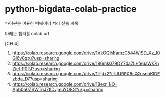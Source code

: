# python-bigdata-colab-practice
파이썬을 이용한 빅테이터 처리 실습 과목 

아래는 챕터별 colab url 

[CH 4]
1) https://colab.research.google.com/drive/1VkOQlMfamzC544WjSD_Xz_l0Gl6v8qxu?usp=sharing
2) https://colab.research.google.com/drive/186mkQ79DY74a7LHfe6aWk7nZiel-P0RJ?usp=sharing
3) https://colab.research.google.com/drive/1Yjdx27tYJURP08sQ2nsehKlDFzbda_D7?usp=sharing
4) https://colab.research.google.com/drive/18exr_NQ-Apb0aUZSWTnJ7tIDvjmuYO8G?usp=sharing
